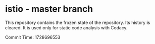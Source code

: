 # istio - master branch

This repository contains the frozen state of the repository.
Its history is cleared. It is used only for static code
analysis with Codacy.

Commit Time: 1728696553